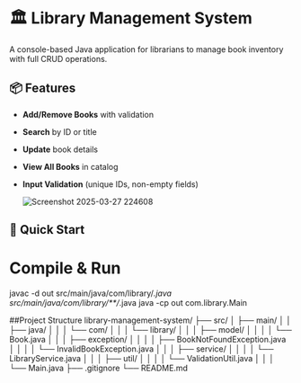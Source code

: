 # 🏛️ Library Management System

A console-based Java application for librarians to manage book inventory with full CRUD operations.

## 📦 Features
- **Add/Remove Books** with validation
- **Search** by ID or title
- **Update** book details
- **View All Books** in catalog
- **Input Validation** (unique IDs, non-empty fields)

  ![Screenshot 2025-03-27 224608](https://github.com/user-attachments/assets/90ade08e-7dc6-4a05-ae83-436c7660a640)


## 🚀 Quick Start
# Compile & Run
javac -d out src/main/java/com/library/*.java src/main/java/com/library/**/*.java
java -cp out com.library.Main


##Project Structure
library-management-system/
├── src/
│   ├── main/
│   │   ├── java/
│   │   │   └── com/
│   │   │       └── library/
│   │   │           ├── model/
│   │   │           │   └── Book.java
│   │   │           ├── exception/
│   │   │           │   ├── BookNotFoundException.java
│   │   │           │   └── InvalidBookException.java
│   │   │           ├── service/
│   │   │           │   └── LibraryService.java
│   │   │           ├── util/
│   │   │           │   └── ValidationUtil.java
│   │   │           └── Main.java
├── .gitignore
└── README.md
